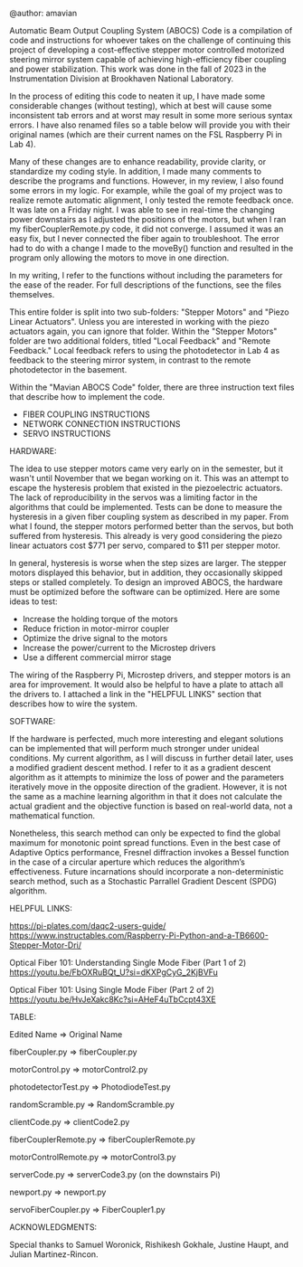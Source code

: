 @author: amavian

Automatic Beam Output Coupling System (ABOCS) Code is a compilation of code and instructions for whoever takes on the challenge of continuing this 
project of developing a cost-effective stepper motor controlled motorized steering mirror system capable of achieving high-efficiency fiber coupling and power
stabilization. This work was done in the fall of 2023 in the Instrumentation Division at Brookhaven National Laboratory.

In the process of editing this code to neaten it up, I have made some considerable changes (without testing), which at best will cause some inconsistent tab
errors and at worst may result in some more serious syntax errors. I have also renamed files so a table below will provide you with their original names (which 
are their current names on the FSL Raspberry Pi in Lab 4).

Many of these changes are to enhance readability, provide clarity, or standardize my coding style. In addition, I made many comments to describe the programs and
functions. However, in my review, I also found some errors in my logic. For example, while the goal of my project was to realize remote automatic alignment, I
only tested the remote feedback once. It was late on a Friday night. I was able to see in real-time the changing power downstairs as I adjusted the positions of 
the motors, but when I ran my fiberCouplerRemote.py code, it did not converge. I assumed it was an easy fix, but I never connected the fiber again to troubleshoot. 
The error had to do with a change I made to the moveBy() function and resulted in the program only allowing the motors to move in one direction. 

In my writing, I refer to the functions without including the parameters for the ease of the reader. For full descriptions of the functions, see the files 
themselves.

This entire folder is split into two sub-folders: "Stepper Motors" and "Piezo Linear Actuators". Unless you are interested in working with the piezo actuators 
again, you can ignore that folder. Within the "Stepper Motors" folder are two additional folders, titled "Local Feedback" and "Remote Feedback." Local feedback
refers to using the photodetector in Lab 4 as feedback to the steering mirror system, in contrast to the remote photodetector in the basement.

Within the "Mavian ABOCS Code" folder, there are three instruction text files that describe how to implement the code. 

- FIBER COUPLING INSTRUCTIONS
- NETWORK CONNECTION INSTRUCTIONS
- SERVO INSTRUCTIONS


HARDWARE:

The idea to use stepper motors came very early on in the semester, but it wasn't until November that we began working on it. This was an attempt to escape the
hysteresis problem that existed in the piezoelectric actuators. The lack of reproducibility in the servos was a limiting factor in the algorithms that could be
implemented. Tests can be done to measure the hysteresis in a given fiber coupling system as described in my paper. From what I found, the stepper motors performed
better than the servos, but both suffered from hysteresis. This already is very good considering the piezo linear actuators cost $771 per servo, compared to
$11 per stepper motor.

In general, hysteresis is worse when the step sizes are larger. The stepper motors displayed this behavior, but in addition, they occasionally skipped steps or 
stalled completely. To design an improved ABOCS, the hardware must be optimized before the software can be optimized. Here are some ideas to test:

- Increase the holding torque of the motors
- Reduce friction in motor-mirror coupler
- Optimize the drive signal to the motors 
- Increase the power/current to the Microstep drivers
- Use a different commercial mirror stage

The wiring of the Raspberry Pi, Microstep drivers, and stepper motors is an area for improvement. It would also be helpful to have a plate to attach all the 
drivers to. I attached a link in the "HELPFUL LINKS" section that describes how to wire the system.


SOFTWARE:

If the hardware is perfected, much more interesting and elegant solutions can be implemented that will perform much stronger under unideal conditions. My current
algorithm, as I will discuss in further detail later, uses a modified gradient descent method. I refer to it as a gradient descent algorithm as it attempts to 
minimize the loss of power and the parameters iteratively move in the opposite direction of the gradient. However, it is not the same as a machine learning
algorithm in that it does not calculate the actual gradient and the objective function is based on real-world data, not a mathematical function.

Nonetheless, this search method can only be expected to find the global maximum for monotonic point spread functions. Even in the best case of Adaptive Optics
performance, Fresnel diffraction invokes a Bessel function in the case of a circular aperture which reduces the algorithm’s effectiveness. Future incarnations 
should incorporate a non-deterministic search method, such as a Stochastic Parrallel Gradient Descent (SPDG) algorithm.


HELPFUL LINKS:

https://pi-plates.com/daqc2-users-guide/
https://www.instructables.com/Raspberry-Pi-Python-and-a-TB6600-Stepper-Motor-Dri/

Optical Fiber 101: Understanding Single Mode Fiber (Part 1 of 2)
https://youtu.be/FbOXRuBQt_U?si=dKXPgCyG_2KjBVFu

Optical Fiber 101: Using Single Mode Fiber (Part 2 of 2)
https://youtu.be/HvJeXakc8Kc?si=AHeF4uTbCcpt43XE


TABLE:

Edited Name => Original Name

fiberCoupler.py => fiberCoupler.py

motorControl.py => motorControl2.py

photodetectorTest.py => PhotodiodeTest.py

randomScramble.py => RandomScramble.py

clientCode.py => clientCode2.py

fiberCouplerRemote.py => fiberCouplerRemote.py

motorControlRemote.py => motorControl3.py

serverCode.py => serverCode3.py (on the downstairs Pi)

newport.py => newport.py

servoFiberCoupler.py => FiberCoupler1.py


ACKNOWLEDGMENTS:

Special thanks to Samuel Woronick, Rishikesh Gokhale, Justine Haupt, and Julian Martinez-Rincon.
